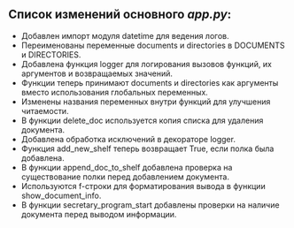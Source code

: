 ## Список изменений основного *app.py*:

- Добавлен импорт модуля datetime для ведения логов.
- Переименованы переменные documents и directories в DOCUMENTS и DIRECTORIES.
- Добавлена функция logger для логирования вызовов функций, их аргументов и возвращаемых значений.
- Функции теперь принимают documents и directories как аргументы вместо использования глобальных переменных.
- Изменены названия переменных внутри функций для улучшения читаемости.
- В функции delete_doc используется копия списка для удаления документа.
- Добавлена обработка исключений в декораторе logger.
- Функция add_new_shelf теперь возвращает True, если полка была добавлена.
- В функции append_doc_to_shelf добавлена проверка на существование полки перед добавлением документа.
- Используются f-строки для форматирования вывода в функции show_document_info.
- В функции secretary_program_start добавлены проверки на наличие документа перед выводом информации.